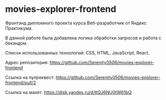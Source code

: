 # movies-explorer-frontend

Фронтэнд дипломного проекта курса Веб-разработчик от Яндекс Практикума. 

В данной работе была добавлена логика обработки запросов и работа с бекэндом.

Список использованных технологий:
CSS, HTML, JavaScript, React.

Адрес репозитория: https://github.com/Serenity0506/movies-explorer-frontend

Ссылка на пулреквест: https://github.com/Serenity0506/movies-explorer-frontend/pull/2

Ссылка на макет: https://disk.yandex.ru/d/ttQJ6NU0tW61bQ